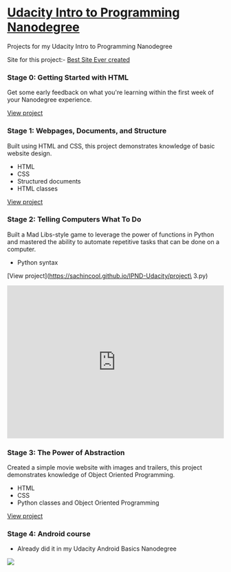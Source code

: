 # <a href="https://www.udacity.com/course/intro-to-programming-nanodegree--nd000" target="_blank">Udacity Intro to Programming Nanodegree</a>
Projects for my Udacity Intro to Programming Nanodegree

Site for this project:- [Best Site Ever created](https://sachincool.github.io/IPND-Udacity/)

### Stage 0: Getting Started with HTML
Get some early feedback on what you're learning within the first week of your Nanodegree experience.

[View project](https://sachincool.github.io/IPND-Udacity/first.html)

### Stage 1: Webpages, Documents, and Structure
Built using HTML and CSS, this project demonstrates knowledge of basic website design.
- HTML
- CSS
- Structured documents
- HTML classes

[View project](https://sachincool.github.io/IPND-Udacity/project2/index.html)

### Stage 2: Telling Computers What To Do
Built a Mad Libs-style game to leverage the power of functions in Python and mastered the ability to automate repetitive tasks that can be done on a computer.
- Python syntax

[View project](https://sachincool.github.io/IPND-Udacity/project\ 3.py)

<iframe src="https://trinket.io/embed/python/5f51c8a590?runOption=run" width="100%" height="356" frameborder="0" marginwidth="0" marginheight="0" allowfullscreen></iframe>

### Stage 3: The Power of Abstraction
Created a simple movie website with images and trailers, this project demonstrates knowledge of Object Oriented Programming.
- HTML
- CSS
- Python classes and Object Oriented Programming

[View project](https://sachincool.github.io/IPND-Udacity/project%204/fresh_tomatoes.html)

### Stage 4: Android course 
 - Already did it in my Udacity Android Basics Nanodegree
 
![](https://i.imgsafe.org/67/6793cf2fa3.jpeg)
